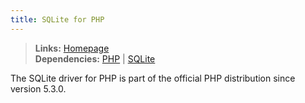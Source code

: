 ```yaml
---
title: SQLite for PHP
---
```



> **Links:** [Homepage](http://us.php.net/manual/en/book.sqlite3.php)  
> **Dependencies:** [PHP](/php/) | [SQLite](/sqlite/)


The SQLite driver for PHP is part of the official PHP distribution since version 5.3.0.
